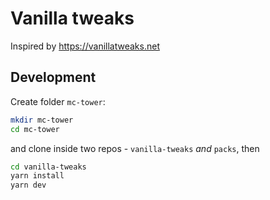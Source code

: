 # Vanilla tweaks

Inspired by https://vanillatweaks.net

## Development

Create folder `mc-tower`:

```bash
mkdir mc-tower
cd mc-tower
```

and clone inside two repos - `vanilla-tweaks` *and* `packs`, then

```bash
cd vanilla-tweaks
yarn install
yarn dev
```
